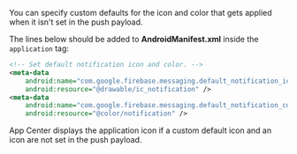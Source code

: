 You can specify custom defaults for the icon and color that gets applied when it isn't set in the push payload.

The lines below should be added to **AndroidManifest.xml** inside the `application` tag:

```xml
<!-- Set default notification icon and color. -->
<meta-data
    android:name="com.google.firebase.messaging.default_notification_icon"
    android:resource="@drawable/ic_notification" />
<meta-data
    android:name="com.google.firebase.messaging.default_notification_color"
    android:resource="@color/notification" />
```
App Center displays the application icon if a custom default icon and an icon are not set in the push payload.

